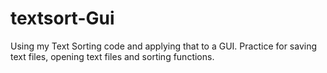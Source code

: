 # textsort-Gui
Using my Text Sorting code and applying that to a GUI. Practice for saving text files, opening text files and sorting functions.
